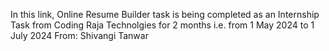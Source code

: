 In this link, 
Online Resume Builder task is being completed as an Internship Task from Coding Raja Technolgies 
for 2 months i.e. from 1 May 2024 to 1 July 2024
From: Shivangi Tanwar

